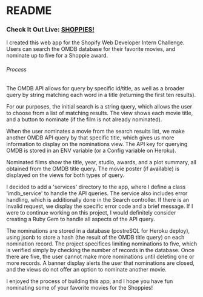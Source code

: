 # README

### Check It Out Live: [SHOPPIES!](https://powerful-plateau-02315.herokuapp.com/welcome/index/)

I created this web app for the Shopify Web Developer Intern Challenge.  Users can search the OMDB database for their favorite movies, and nominate up to five for a Shoppie award.

###### Process
The OMDB API allows for query by specific id/title, as well as a broader query by string matching each word in a title (returning the first ten results).  

For our purposes, the initial search is a string query, which allows the user to choose from a list of matching results. The view shows each movie title, and a button to nominate (if the film is not already nominated).  

When the user nominates a movie from the search results list, we make another OMDB API query by that specific title, which gives us more information to display on the nominations view.  The API key for querying OMDB is stored in an ENV variable (or a Config variable on Heroku).

Nominated films show the title, year, studio, awards, and a plot summary, all obtained from the OMDB title query.  The movie poster (if available) is displayed on the views for both types of query.

I decided to add a 'services' directory to the app, where I define a class 'imdb_service' to handle the API queries.  The service also includes error handling, which is additionally done in the Search controller. If there is an invalid request, we display the specific error code and a brief message.  If I were to continue working on this project, I would definitely consider creating a Ruby Gem to handle all aspects of the API query.

The nominations are stored in a database (postreSQL for Heroku deploy), using jsonb to store a hash (the result of the OMDB title query) on each nomination record.  The project specifices limiting nominations to five, which is verified simply by checking the number of records in the database.  Once there are five, the user cannot make more nominations until deleting one or more records.  A banner display alerts the user that nominations are closed, and the views do not offer an option to nominate another movie.

I enjoyed the process of building this app, and I hope you have fun nominating some of your favorite movies for the Shoppies!
